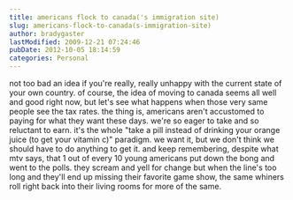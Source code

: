 ```yaml
---
title: americans flock to canada('s immigration site)
slug: americans-flock-to-canada(s-immigration-site)
author: bradygaster
lastModified: 2009-12-21 07:24:46
pubDate: 2012-10-05 18:14:59
categories: Personal
---
```


not too bad an idea if you&apos;re really, really unhappy with the current state of your own country. of course, the idea of
<a>moving to canada</a>  seems all well and good right now, but let&apos;s see what happens when those very same people see the tax rates. the thing is, americans aren&apos;t accustomed to paying for what they want these days. we&apos;re so eager to take and so reluctant
to earn. it&apos;s the whole &quot;take a pill instead of drinking your orange juice (to get your vitamin c)&quot; paradigm. we want it, but we don&apos;t think we should have to do anything to get it. and keep remembering, despite what mtv says, that 1 out of every 10 young
americans put down the bong and went to the polls. they scream and yell for change but when the line&apos;s too long and they&apos;ll end up missing their favorite game show, the same whiners roll right back into their living rooms for more of the same.
